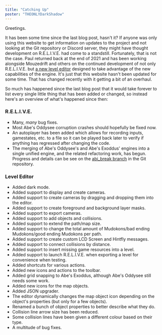 ```yaml
---
title: "Catching Up"
poster: "THEONLYDarkShadow"
---
```


Greetings.

It has been some time since the last blog post, hasn't it? If anyone was only using this website to get information on updates to the project and not looking at the Git repository or Discord server, they might have thought development on R.E.L.I.V.E. had come to a standstill. Fortunately, that is not the case. Paul returned back at the end of 2021 and has been working alongside Mouzedrift and others on the continued development of not only R.E.L.I.V.E. but [a new level editor](/index.html#editor) designed to take advantage of the new capabilities of the engine. It's just that this website hasn't been updated for some time. That has changed recently with it getting a bit of an overhaul.

So much has happened since the last blog post that it would take forever to list every single little thing that has been added or changed, so instead here's an overview of what's happened since then:

### R.E.L.I.V.E.

- Many, *many* bug fixes.
- Most Abe's Oddysee corruption crashes should hopefully be fixed now.
- An autoplayer has been added which allows for recording inputs, gamestates, etc. to a file so it can be played back later to verify if anything has regressed after changing the code.
- The merging of Abe's Oddysee's and Abe's Exoddus' engines into a single unified engine, and the related refactoring work, has begun. Progress and details can be see on the [abi_break branch](https://github.com/paulsapps/alive_reversing/commits/abi_break) in the Git repository.

### Level Editor

- Added dark mode.
- Added support to display and create cameras.
- Added support to create cameras by dragging and dropping them into the editor.
- Added support to create foreground and background layer masks.
- Added support to export cameras.
- Added support to add objects and collisions.
- Added support to extend the path/map size.
- Added support to change the total amount of Mudokons/bad ending Mudokons/good ending Mudokons per path.
- Added support to create custom LCD Screen and Hintfly messages.
- Added support to connect collisions by distance.
- Added support to insert missing game resources into a level.
- Added support to launch R.E.L.I.V.E. when exporting a level for convenience when testing.
- Added shortcuts for various actions.
- Added new icons and actions to the toolbar.
- Added grid snapping to Abe's Exoddus, although Abe's Oddysee still needs some work.
- Added new icons for the map objects.
- Added JSON upgrader.
- The editor dynamically changes the map object icon depending on the object's properties (but only for a few objects).
- Renamed a bunch of object properties to better describe what they do.
- Collision line arrow size has been reduced.
- Some collision lines have been given a different colour based on their type.
- A multitude of bug fixes.
